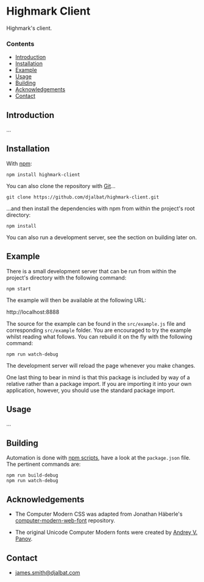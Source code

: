 # Highmark Client

Highmark's client.

### Contents

- [Introduction](#introduction)
- [Installation](#installation)
- [Example](#example)
- [Usage](#sage)
- [Building](#building)
- [Acknowledgements](#acknowledgements)
- [Contact](#contact)

## Introduction

...

## Installation

With [npm](https://www.npmjs.com/):

    npm install highmark-client

You can also clone the repository with [Git](https://git-scm.com/)...

    git clone https://github.com/djalbat/highmark-client.git

...and then install the dependencies with npm from within the project's root directory:

    npm install

You can also run a development server, see the section on building later on.

## Example

There is a small development server that can be run from within the project's directory with the following command:

    npm start

The example will then be available at the following URL:

http://localhost:8888

The source for the example can be found in the `src/example.js` file and corresponding `src/example` folder. You are encouraged to try the example whilst reading what follows. You can rebuild it on the fly with the following command:

    npm run watch-debug

The development server will reload the page whenever you make changes.

One last thing to bear in mind is that this package is included by way of a relative rather than a package import. If you are importing it into your own application, however, you should use the standard package import.

## Usage

...

## Building

Automation is done with [npm scripts](https://docs.npmjs.com/misc/scripts), have a look at the `package.json` file. The pertinent commands are:

    npm run build-debug
    npm run watch-debug

## Acknowledgements

* The Computer Modern CSS was adapted from Jonathan Häberle's [computer-modern-web-font](https://github.com/dreampulse/computer-modern-web-font) repository. 
 
* The original Unicode Computer Modern fonts were created by [Andrey V. Panov](https://scholar.google.com/citations?user=JyNVNNEAAAAJ&hl=en).

## Contact

* james.smith@djalbat.com
